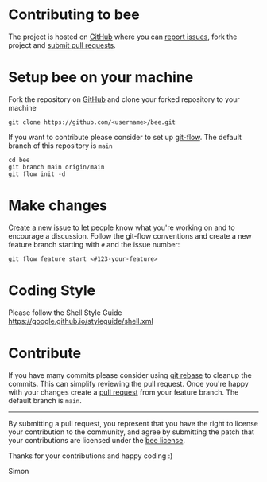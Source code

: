 Contributing to bee
===================

The project is hosted on [GitHub](https://github.com/sschmid/bee) where you can [report issues](https://github.com/sschmid/bee/issues),
fork the project and [submit pull requests](https://github.com/sschmid/bee/pulls).

Setup bee on your machine
=========================

Fork the repository on [GitHub](https://github.com/sschmid/bee) and clone your forked repository to your machine

```
git clone https://github.com/<username>/bee.git
````

If you want to contribute please consider to set up [git-flow](https://github.com/nvie/gitflow).
The default branch of this repository is `main`

```
cd bee
git branch main origin/main
git flow init -d
```

Make changes
============

[Create a new issue](https://github.com/sschmid/bee/issues/new) to let people know what you're working on and to encourage a discussion.
Follow the git-flow conventions and create a new feature branch starting with `#` and the issue number:

```
git flow feature start <#123-your-feature>
```

Coding Style
============

Please follow the Shell Style Guide
https://google.github.io/styleguide/shell.xml


Contribute
==========

If you have many commits please consider using [git rebase](https://git-scm.com/docs/git-rebase) to cleanup the commits.
This can simplify reviewing the pull request. Once you're happy with your changes
create a [pull request](https://github.com/sschmid/bee/pulls) from your feature branch. The default branch is `main`.

---

By submitting a pull request, you represent that you have the right to license your contribution to the community,
and agree by submitting the patch that your contributions are licensed
under the [bee license](https://github.com/sschmid/bee/blob/main/LICENSE.txt).

Thanks for your contributions and happy coding :)

Simon
